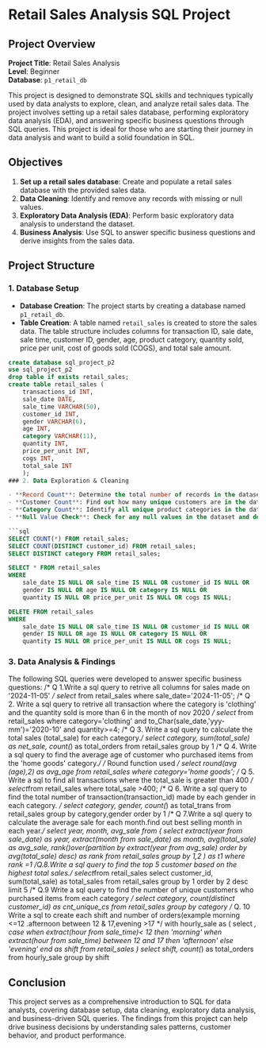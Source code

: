 # Retail Sales Analysis SQL Project

## Project Overview

**Project Title**: Retail Sales Analysis  
**Level**: Beginner  
**Database**: `p1_retail_db`

This project is designed to demonstrate SQL skills and techniques typically used by data analysts to explore, clean, and analyze retail sales data. The project involves setting up a retail sales database, performing exploratory data analysis (EDA), and answering specific business questions through SQL queries. This project is ideal for those who are starting their journey in data analysis and want to build a solid foundation in SQL.

## Objectives

1. **Set up a retail sales database**: Create and populate a retail sales database with the provided sales data.
2. **Data Cleaning**: Identify and remove any records with missing or null values.
3. **Exploratory Data Analysis (EDA)**: Perform basic exploratory data analysis to understand the dataset.
4. **Business Analysis**: Use SQL to answer specific business questions and derive insights from the sales data.

## Project Structure

### 1. Database Setup

- **Database Creation**: The project starts by creating a database named `p1_retail_db`.
- **Table Creation**: A table named `retail_sales` is created to store the sales data. The table structure includes columns for transaction ID, sale date, sale time, customer ID, gender, age, product category, quantity sold, price per unit, cost of goods sold (COGS), and total sale amount.

```sql
create database sql_project_p2
use sql_project_p2
drop table if exists retail_sales;
create table retail_sales (
	transactions_id INT,
	sale_date DATE,
	sale_time VARCHAR(50),
	customer_id INT,
	gender VARCHAR(6),
	age INT,
	category VARCHAR(11),
	quantity INT,
	price_per_unit INT,
	cogs INT,
	total_sale INT
    );
### 2. Data Exploration & Cleaning

- **Record Count**: Determine the total number of records in the dataset.
- **Customer Count**: Find out how many unique customers are in the dataset.
- **Category Count**: Identify all unique product categories in the dataset.
- **Null Value Check**: Check for any null values in the dataset and delete records with missing data.

```sql
SELECT COUNT(*) FROM retail_sales;
SELECT COUNT(DISTINCT customer_id) FROM retail_sales;
SELECT DISTINCT category FROM retail_sales;

SELECT * FROM retail_sales
WHERE 
    sale_date IS NULL OR sale_time IS NULL OR customer_id IS NULL OR 
    gender IS NULL OR age IS NULL OR category IS NULL OR 
    quantity IS NULL OR price_per_unit IS NULL OR cogs IS NULL;

DELETE FROM retail_sales
WHERE 
    sale_date IS NULL OR sale_time IS NULL OR customer_id IS NULL OR 
    gender IS NULL OR age IS NULL OR category IS NULL OR 
    quantity IS NULL OR price_per_unit IS NULL OR cogs IS NULL;
```

### 3. Data Analysis & Findings

The following SQL queries were developed to answer specific business questions:
/* Q 1.Write a sql query to retrive all columns for sales made on '2024-11-05' */
select* from retail_sales where sale_date='2024-11-05';
/* Q 2. Write a sql query to retrive all transaction where the category is 'clothing' and the quantity sold is more than 6 in the month of nov 2020 */
select* from retail_sales
where
category='clothing'
and
to_Char(sale_date,'yyy-mm')='2020-10'
and
quantity>=4;
/* Q 3. Write a sql query to calculate the total sales (total_sale) for each category.*/
select 
category,
sum(total_sale) as net_sale,
count(*) as total_orders
from retail_sales group by 1
/* Q 4. Write a sql query to find the average age of customer who purchased items from the 'home goods' category.*/
/* Round function used */
select
round(avg (age),2) as avg_age
from retail_sales
where category='home goods';
/* Q 5. Write a sql to find all transactions where the total_sale is greater than 400 */
select*from retail_sales
where total_sale >400;
/* Q 6. Write a sql query to find the total number of transaction(transaction_id) made by each gender in each category. */
select 
category,
gender,
count(*) as total_trans
from retail_sales
group by category,gender
order by 1
/* Q 7.Write a sql query to calculate the average sale for each month.find out best selling month in each year.*/
select 
year,
month,
avg_sale
from
(
select
extract(year from sale_date) as year,
extract(month from sale_date) as month,
avg(total_sale) as avg_sale,
rank()over(partition by extract(year from avg_sale) order by avg(total_sale) desc) as rank
from retail_sales
group by 1,2
) as t1
where rank =1
/*Q.8.Write a sql query to find the top 5 customer based on the highest total sales.*/
select*from retail_sales
select 
customer_id,
sum(total_sale) as total_sales
from retail_sales
group by 1
order by 2 desc
limit 5
/* Q.9 Write a sql query to find the number of unique customers who purchased items from each category */
select 
category,
count(distinct customer_id) as cnt_unique_cs
from retail_sales
group by category
/* Q. 10 Write a sql to create each shift and number of orders(example morning <=12 .afternoon between 12 & 17,evening >17 */
with hourly_sale
as
(
select *,
case
when extract(hour from sale_time)< 12 then 'morning'
when extract(hour from sale_time) between 12 and 17 then 'afternoon'
else 'evening'
end as shift
from retail_sales
)
select 
shift,
count(*) as total_orders
from hourly_sale
group by shift

## Conclusion

This project serves as a comprehensive introduction to SQL for data analysts, covering database setup, data cleaning, exploratory data analysis, and business-driven SQL queries. The findings from this project can help drive business decisions by understanding sales patterns, customer behavior, and product performance.






